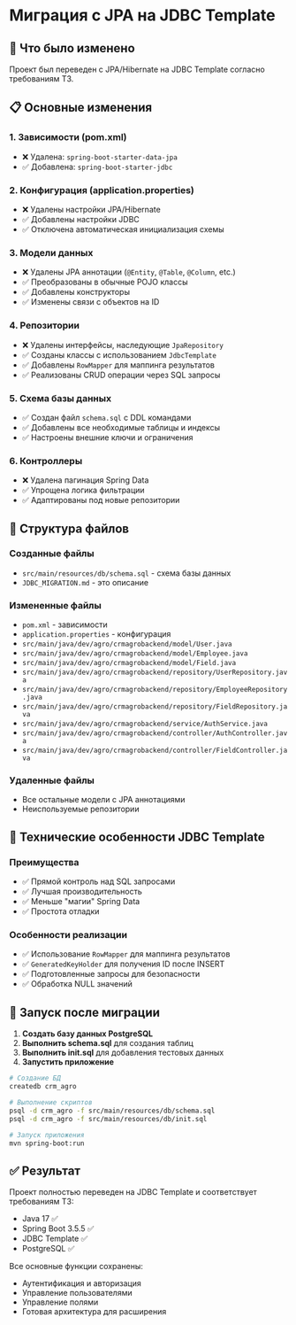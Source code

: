 # Миграция с JPA на JDBC Template

## 🔄 Что было изменено

Проект был переведен с JPA/Hibernate на JDBC Template согласно требованиям ТЗ.

## 📋 Основные изменения

### 1. Зависимости (pom.xml)
- ❌ Удалена: `spring-boot-starter-data-jpa`
- ✅ Добавлена: `spring-boot-starter-jdbc`

### 2. Конфигурация (application.properties)
- ❌ Удалены настройки JPA/Hibernate
- ✅ Добавлены настройки JDBC
- ✅ Отключена автоматическая инициализация схемы

### 3. Модели данных
- ❌ Удалены JPA аннотации (`@Entity`, `@Table`, `@Column`, etc.)
- ✅ Преобразованы в обычные POJO классы
- ✅ Добавлены конструкторы
- ✅ Изменены связи с объектов на ID

### 4. Репозитории
- ❌ Удалены интерфейсы, наследующие `JpaRepository`
- ✅ Созданы классы с использованием `JdbcTemplate`
- ✅ Добавлены `RowMapper` для маппинга результатов
- ✅ Реализованы CRUD операции через SQL запросы

### 5. Схема базы данных
- ✅ Создан файл `schema.sql` с DDL командами
- ✅ Добавлены все необходимые таблицы и индексы
- ✅ Настроены внешние ключи и ограничения

### 6. Контроллеры
- ❌ Удалена пагинация Spring Data
- ✅ Упрощена логика фильтрации
- ✅ Адаптированы под новые репозитории

## 📁 Структура файлов

### Созданные файлы
- `src/main/resources/db/schema.sql` - схема базы данных
- `JDBC_MIGRATION.md` - это описание

### Измененные файлы
- `pom.xml` - зависимости
- `application.properties` - конфигурация
- `src/main/java/dev/agro/crmagrobackend/model/User.java`
- `src/main/java/dev/agro/crmagrobackend/model/Employee.java`
- `src/main/java/dev/agro/crmagrobackend/model/Field.java`
- `src/main/java/dev/agro/crmagrobackend/repository/UserRepository.java`
- `src/main/java/dev/agro/crmagrobackend/repository/EmployeeRepository.java`
- `src/main/java/dev/agro/crmagrobackend/repository/FieldRepository.java`
- `src/main/java/dev/agro/crmagrobackend/service/AuthService.java`
- `src/main/java/dev/agro/crmagrobackend/controller/AuthController.java`
- `src/main/java/dev/agro/crmagrobackend/controller/FieldController.java`

### Удаленные файлы
- Все остальные модели с JPA аннотациями
- Неиспользуемые репозитории

## 🔧 Технические особенности JDBC Template

### Преимущества
- ✅ Прямой контроль над SQL запросами
- ✅ Лучшая производительность
- ✅ Меньше "магии" Spring Data
- ✅ Простота отладки

### Особенности реализации
- ✅ Использование `RowMapper` для маппинга результатов
- ✅ `GeneratedKeyHolder` для получения ID после INSERT
- ✅ Подготовленные запросы для безопасности
- ✅ Обработка NULL значений

## 🚀 Запуск после миграции

1. **Создать базу данных PostgreSQL**
2. **Выполнить schema.sql** для создания таблиц
3. **Выполнить init.sql** для добавления тестовых данных
4. **Запустить приложение**

```bash
# Создание БД
createdb crm_agro

# Выполнение скриптов
psql -d crm_agro -f src/main/resources/db/schema.sql
psql -d crm_agro -f src/main/resources/db/init.sql

# Запуск приложения
mvn spring-boot:run
```

## ✅ Результат

Проект полностью переведен на JDBC Template и соответствует требованиям ТЗ:
- Java 17 ✅
- Spring Boot 3.5.5 ✅
- JDBC Template ✅
- PostgreSQL ✅

Все основные функции сохранены:
- Аутентификация и авторизация
- Управление пользователями
- Управление полями
- Готовая архитектура для расширения

